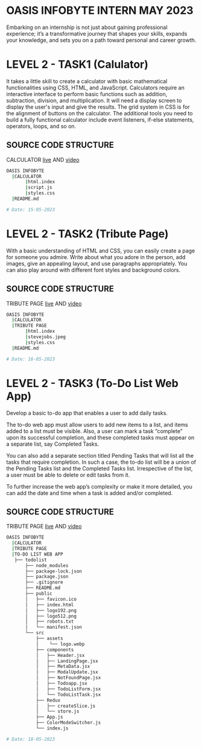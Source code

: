 # OASIS INFOBYTE INTERN MAY 2023

Embarking on an internship is not just about gaining professional experience; it’s a transformative journey that shapes your skills, expands your knowledge, and sets you on a path toward personal and career growth.

# LEVEL 2 - TASK1 (Calulator)

It takes a little skill to create a calculator with basic
mathematical functionalities using CSS, HTML, and
JavaScript. Calculators require an interactive interface to
perform basic functions such as addition, subtraction,
division, and multiplication. It will need a display screen to
display the user's input and give the results. The grid system
in CSS is for the alignment of buttons on the calculator.
The additional tools you need to build a fully functional
calculator include event listeners, if-else statements, operators, loops, and so on.

## SOURCE CODE STRUCTURE

CALCULATOR [live](https://oasis-infobyte-calculator-manoj-kumar.netlify.app/) AND [video](https://youtu.be/MFo9ME5SJo8)

```bash
OASIS INFOBYTE
  |CALCULATOR
       |html.index
       |script.js
       |styles.css
  |README.md

# Date: 15-05-2023
```

# LEVEL 2 - TASK2 (Tribute Page)

With a basic understanding of HTML and CSS, you can easily
create a page for someone you admire. Write about what
you adore in the person, add images, give an appealing
layout, and use paragraphs appropriately. You can also play
around with different font styles and background colors.

## SOURCE CODE STRUCTURE

TRIBUTE PAGE [live](https://oasis-infobyte-tribute-manoj-kumar.netlify.app/) AND [video](https://youtu.be/a8BBNCwp0W8)

```bash
OASIS INFOBYTE
  |CALCULATOR
  |TRIBUTE PAGE
       |html.index
       |stevejobs.jpeg
       |styles.css
  |README.md

# Date: 16-05-2023
```

# LEVEL 2 - TASK3 (To-Do List Web App)

Develop a basic to-do app that enables a user to add daily tasks.

The to-do web app must allow users to add new items to a list, and items
added to a list must be visible. Also, a user can mark a task “complete”
upon its successful completion, and these completed tasks must appear
on a separate list, say Completed Tasks.

You can also add a separate section titled Pending Tasks that will list all
the tasks that require completion. In such a case, the to-do list will be a
union of the Pending Tasks list and the Completed Tasks list. Irrespective
of the list, a user must be able to delete or edit tasks from it.

To further increase the web app’s complexity or make it more detailed,
you can add the date and time when a task is added and/or completed.


## SOURCE CODE STRUCTURE

TRIBUTE PAGE [live](https://oasis-infobyte-tribute-manoj-kumar.netlify.app/) AND [video](https://youtu.be/a8BBNCwp0W8)

```bash
OASIS INFOBYTE
  |CALCULATOR
  |TRIBUTE PAGE
  |TO-DO LIST WEB APP
   ├── todolist
       ├── node_modules
       ├── package-lock.json
       ├── package.json
       ├── .gitignore
       ├── README.md
       ├── public
       │   ├── favicon.ico
       │   ├── index.html
       │   ├── logo192.png
       │   ├── logo512.png
       │   ├── robots.txt
       │   └── manifest.json
       └── src
           ├── assets
           │    └── logo.webp
           ├── components
           │   ├── Header.jsx
           │   ├── LandingPage.jsx
           │   ├── MetaData.jsx
           │   ├── ModalUpdate.jsx
           │   ├── NotFoundPage.jsx
           │   ├── Todoapp.jsx
           │   ├── TodoListForm.jsx
           │   └── TodoListTask.jsx
           ├── Redux
           │   ├── createSlice.js
           │   └── store.js
           ├── App.js
           ├── ColorModeSwitcher.js    
           └── index.js 

# Date: 18-05-2023
```